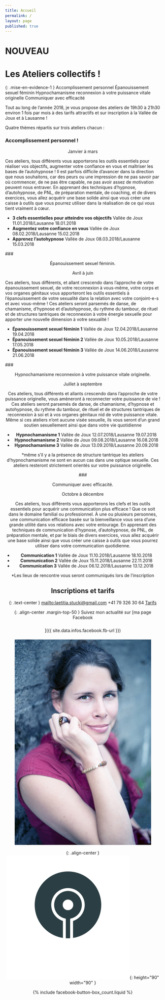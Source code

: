 ```yaml
---
title: Accueil
permalink: /
layout: page
published: true
---
```


# NOUVEAU
# Les Ateliers collectifs !

{: .mise-en-evidence-1 }
Accomplissement personnel <i class="fa fa-envira" aria-hidden="true"></i> Épanouissement sexuel féminin <i class="fa fa-envira" aria-hidden="true"></i> Hypnochamanisme reconnexion à votre puissance vitale originelle <i class="fa fa-envira" aria-hidden="true"></i> Communiquer avec efficacité

Tout au long de l’année 2018, je vous propose des ateliers de 19h30 à 21h30 environ 1 fois par mois à des tarifs attractifs et sur inscription à la Vallée de Joux et à Lausanne ! 

Quatre thèmes répartis sur trois ateliers chacun :

### Accomplissement personnel !
<center>Janvier à mars</center>

Ces ateliers, tous différents vous apporterons les outils essentiels pour réaliser vos objectifs, augmenter votre confiance en vous et maîtriser les bases de l’autohypnose ! Il est parfois difficile d’avancer dans la direction que nous souhaitons, car des peurs ou une impression de ne pas savoir par où commencer, de ne pas être capable, ne pas avoir assez de motivation peuvent nous entraver. En apprenant des techniques d’hypnose, d’autohypnose, de PNL, de préparation mentale, de coaching, et de divers exercices, vous allez acquérir une base solide ainsi que vous créer une caisse à outils que vous pourrez utiliser dans la réalisation de ce qui vous tient vraiment à cœur.

- <b>3 clefs essentielles pour atteindre vos objectifs</b>
Vallée de Joux 11.01.2018/Lausanne 18.01.2018
- <b>Augmentez votre confiance en vous</b>
Vallée de Joux 08.02.2018/Lausanne 15.02.2018
- <b>Apprenez l’autohypnose</b>
Vallée de Joux 08.03.2018/Lausanne 15.03.2018


###<center>Épanouissement sexuel féminin.</center>
<center>Avril à juin</center>

Ces ateliers, tous différents, et allant crescendo dans l’approche de votre épanouissement sexuel, de votre reconnexion à vous-même, votre corps et vos organes génitaux vous apporteront les outils essentiels à l’épanouissement de votre sexualité dans la relation avec votre conjoint-e-s et avec vous-même ! Ces ateliers seront parsemés de danse, de chamanisme, d’hypnose et d’autohypnose, du rythme du tambour, de rituel et de structures tantriques de reconnexion à votre énergie sexuelle pour apporter une nouvelle dimension à votre sexualité !

- <b>Épanouissement sexuel féminin 1</b>
Vallée de Joux 12.04.2018/Lausanne 19.04.2018
- <b>Épanouissement sexuel féminin 2</b>
Vallée de Joux 10.05.2018/Lausanne 17.05.2018
- <b>Épanouissement sexuel féminin 3</b>
Vallée de Joux 14.06.2018/Lausanne 21.06.2018


###<center>Hypnochamanisme reconnexion à votre puissance vitale originelle.<center>
<center>Juillet à septembre</center>

Ces ateliers, tous différents et allants crescendo dans l’approche de votre puissance originelle, vous amèneront à reconnecter votre puissance de vie ! Ces ateliers seront parsemés de danse, de chamanisme, d’hypnose et autohypnose, du rythme du tambour, de rituel et de structures tantriques de reconnexion à soi et à vos organes génitaux nid de votre puissance vitale. Même si ces ateliers n’ont aucune visée sexuelle, ils vous seront d’un grand soutien sexuellement ainsi que dans votre vie quotidienne

- <b>Hypnochamanisme 1</b>
Vallée de Joux 12.07.2018/Lausanne 19.07.2018
- <b>Hypnochamanisme 2</b>
Vallée de Joux 09.08.2018/Lausanne 16.08.2018
- <b>Hypnochamanisme 3</b>
Vallée de Joux 13.09.2018/Lausanne 20.09.2018

*même s’il y a la présence de structure tantrique les ateliers d’hypnochamanisme ne sont en aucun cas dans une optique sexuelle. Ces ateliers resteront strictement orientés sur votre puissance originelle.

###<center>Communiquer avec efficacité.<center>
<center>Octobre à décembre</center>

Ces ateliers, tous différents vous apporterons les clefs et les outils essentiels pour acquérir une communication plus efficace ! Que ce soit dans le domaine familial ou professionnel. À une ou plusieurs personnes, une communication efficace basée sur la bienveillance vous sera d’une grande utilité dans vos relations avec votre entourage. En apprenant des techniques de communication d’hypnose, d’autohypnose, de PNL, de préparation mentale, et par le biais de divers exercices, vous allez acquérir une base solide ainsi que vous créer une caisse à outils que vous pourrez utiliser dans votre communication quotidienne.



- <b>Communication 1</b>
Vallée de Joux 11.10.2018/Lausanne 18.10.2018
- <b>Communication 2</b>
Vallée de Joux 15.11.2018/Lausanne 22.11.2018
- <b>Communication 3</b>
Vallée de Joux 06.12.2018/Lausanne 13.12.2018

*Les lieux de rencontre vous seront communiqués lors de l’inscription





## Inscriptions et tarifs

{: .text-center }
<mailto:laetitia.stucki@gmail.com>
<i class="fa fa-mobile"></i> +41 79 326 30 64
[Tarifs](http://laetitia-stucki.ch/tarifs/)

{: .align-center .margin-top-50 }
Suivez mon actualité sur
[ma page Facebook<br/><i style="font-size:30pt;" class="fa fa-facebook-official"></i>]({{ site.data.infos.facebook.fb-url }})

![Lætitia Stucki](./images/laetitia-stucki.jpg)

{: .align-center }
![logo](./images/logo-laetitia-stucki-anthracite.svg){: height="90" width="90" }

{% include facebook-button-box_count.liquid %}
